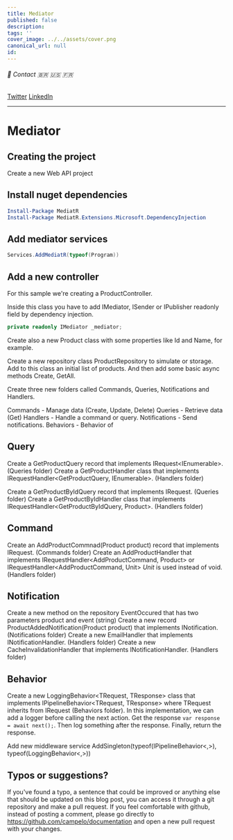 ```yaml
---
title: Mediator
published: false
description: 
tags: ''
cover_image: ../../assets/cover.png
canonical_url: null
id: 
---
```


###### :postbox: Contact :brazil: :us: :fr:

[Twitter](https://twitter.com/campelo87)
[LinkedIn](https://www.linkedin.com/in/flavio-campelo/?locale=en_US)

---

# Mediator

## Creating the project
Create a new Web API project

## Install nuget dependencies
```powershell
Install-Package MediatR
Install-Package MediatR.Extensions.Microsoft.DependencyInjection
```

## Add mediator services
```csharp
Services.AddMediatR(typeof(Program))
```

## Add a new controller
For this sample we're creating a ProductController.

Inside this class you have to add IMediator, ISender or IPublisher readonly field by dependency injection.
```csharp
private readonly IMediator _mediator;
```

Create also a new Product class with some properties like Id and Name, for example.

Create a new repository class ProductRepository to simulate or storage. Add to this class an initial list of products. And then add some basic async methods Create, GetAll.

Create three new folders called Commands, Queries, Notifications and Handlers.

Commands - Manage data (Create, Update, Delete)
Queries - Retrieve data (Get)
Handlers - Handle a command or query.
Notifications - Send notifications.
Behaviors - Behavior of 

## Query

Create a GetProductQuery record that implements IRequest<IEnumerable<Product>>. (Queries folder)
Create a GetProductHandler class that implements IRequestHandler<GetProductQuery, IEnumerable<Product>>. (Handlers folder)

Create a GetProductByIdQuery record that implements IRequest<Product>. (Queries folder)
Create a GetProductByIdHandler class that implements IRequestHandler<GetProductByIdQuery, Product>. (Handlers folder)

## Command

Create an AddProductCommnad(Product product) record that implements IRequest<Product>. (Commands folder)
Create an AddProductHandler that implements IRequestHandler<AddProductCommand, Product> or IRequestHandler<AddProductCommand, Unit> *Unit* is used instead of void. (Handlers folder)

## Notification

Create a new method on the repository EventOccured that has two parameters product and event (string)
Create a new record ProductAddedNotification(Product product) that implements INotification. (Notifications folder)
Create a new EmailHandler that implements INotificationHandler<ProductAddedNotification>. (Handlers folder)
Create a new CacheInvalidationHandler that implements INotificationHandler<ProductAddedNotification>. (Handlers folder)

## Behavior

Create a new LoggingBehavior<TRequest, TResponse> class that implements IPipelineBehavior<TRequest, TResponse> where TRequest inherits from IRequest<TResponse> (Behaviors folder). In this implementation, we can add a logger before calling the next action. Get the response ```var response = await next();```. Then log something after the response. Finally, return the response.

Add new middleware service AddSingleton(typeof(IPipelineBehavior<,>), typeof(LoggingBehavior<,>))

## Typos or suggestions?

If you've found a typo, a sentence that could be improved or anything else that should be updated on this blog post, you can access it through a git repository and make a pull request. If you feel comfortable with github, instead of posting a comment, please go directly to https://github.com/campelo/documentation and open a new pull request with your changes.